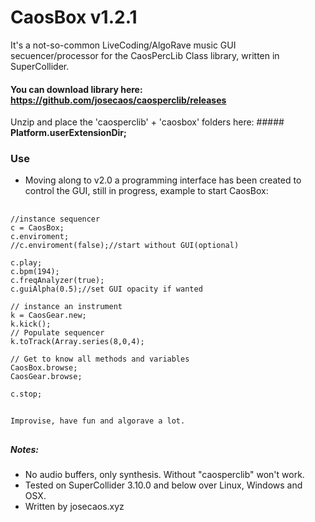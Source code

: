 CaosBox v1.2.1
=======
It's a not-so-common LiveCoding/AlgoRave music GUI secuencer/processor for the CaosPercLib Class library, written in SuperCollider.

#### You can download library here: https://github.com/josecaos/caosperclib/releases
Unzip and place the  'caosperclib' + 'caosbox' folders here:  ##### **Platform.userExtensionDir;**

### Use
- Moving along to v2.0 a programming interface has been created to control the GUI, still in progress, example to start CaosBox:
##
    //instance sequencer
    c = CaosBox;
    c.enviroment;
    //c.enviroment(false);//start without GUI(optional)

    c.play;
    c.bpm(194);
    c.freqAnalyzer(true);
    c.guiAlpha(0.5);//set GUI opacity if wanted

    // instance an instrument
    k = CaosGear.new;
    k.kick();
    // Populate sequencer
    k.toTrack(Array.series(8,0,4);

    // Get to know all methods and variables
    CaosBox.browse;
    CaosGear.browse;

    c.stop;
##
    Improvise, have fun and algorave a lot.
##


##### Notes:
- No audio buffers, only synthesis. Without "caosperclib" won't work.
- Tested on SuperCollider 3.10.0 and below over Linux, Windows and OSX.
- Written by josecaos.xyz
